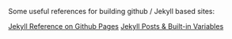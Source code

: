 Some useful references for building github / Jekyll based sites:

[Jekyll Reference on Github Pages](https://jekyllrb.com/docs/github-pages/)
[Jekyll Posts & Built-in Variables](https://jekyllrb.com/docs/posts/)
